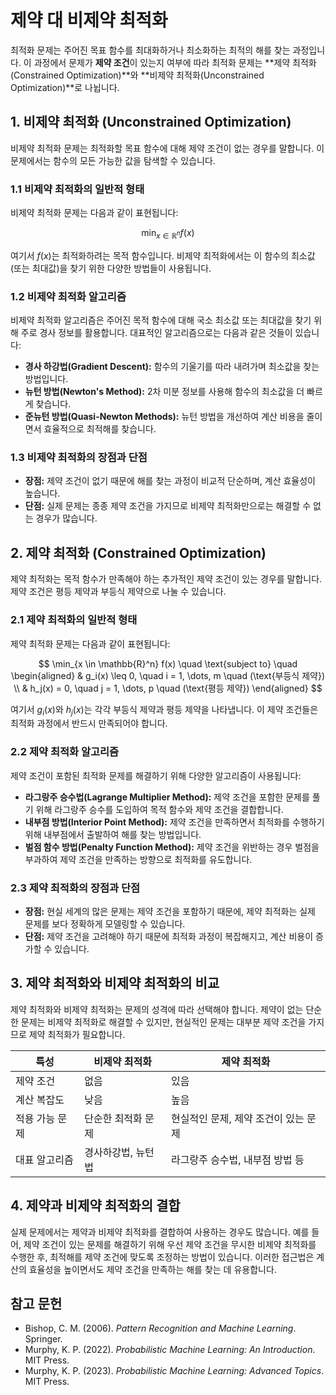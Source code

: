 # 제약 대 비제약 최적화

최적화 문제는 주어진 목표 함수를 최대화하거나 최소화하는 최적의 해를 찾는 과정입니다. 이 과정에서 문제가 **제약 조건**이 있는지 여부에 따라 최적화 문제는 **제약 최적화(Constrained Optimization)**와 **비제약 최적화(Unconstrained Optimization)**로 나뉩니다.

## 1. 비제약 최적화 (Unconstrained Optimization)

비제약 최적화 문제는 최적화할 목표 함수에 대해 제약 조건이 없는 경우를 말합니다. 이 문제에서는 함수의 모든 가능한 값을 탐색할 수 있습니다.

### 1.1 비제약 최적화의 일반적 형태

비제약 최적화 문제는 다음과 같이 표현됩니다:

$$
\min_{x \in \mathbb{R}^n} f(x)
$$

여기서 $f(x)$는 최적화하려는 목적 함수입니다. 비제약 최적화에서는 이 함수의 최소값(또는 최대값)을 찾기 위한 다양한 방법들이 사용됩니다.

### 1.2 비제약 최적화 알고리즘

비제약 최적화 알고리즘은 주어진 목적 함수에 대해 국소 최소값 또는 최대값을 찾기 위해 주로 경사 정보를 활용합니다. 대표적인 알고리즘으로는 다음과 같은 것들이 있습니다:

- **경사 하강법(Gradient Descent):** 함수의 기울기를 따라 내려가며 최소값을 찾는 방법입니다.
- **뉴턴 방법(Newton's Method):** 2차 미분 정보를 사용해 함수의 최소값을 더 빠르게 찾습니다.
- **준뉴턴 방법(Quasi-Newton Methods):** 뉴턴 방법을 개선하여 계산 비용을 줄이면서 효율적으로 최적해를 찾습니다.

### 1.3 비제약 최적화의 장점과 단점

- **장점:** 제약 조건이 없기 때문에 해를 찾는 과정이 비교적 단순하며, 계산 효율성이 높습니다.
- **단점:** 실제 문제는 종종 제약 조건을 가지므로 비제약 최적화만으로는 해결할 수 없는 경우가 많습니다.

## 2. 제약 최적화 (Constrained Optimization)

제약 최적화는 목적 함수가 만족해야 하는 추가적인 제약 조건이 있는 경우를 말합니다. 제약 조건은 평등 제약과 부등식 제약으로 나눌 수 있습니다.

### 2.1 제약 최적화의 일반적 형태

제약 최적화 문제는 다음과 같이 표현됩니다:

$$
\min_{x \in \mathbb{R}^n} f(x) \quad \text{subject to} \quad 
\begin{aligned}
& g_i(x) \leq 0, \quad i = 1, \dots, m \quad (\text{부등식 제약}) \\
& h_j(x) = 0, \quad j = 1, \dots, p \quad (\text{평등 제약})
\end{aligned}
$$

여기서 $g_i(x)$와 $h_j(x)$는 각각 부등식 제약과 평등 제약을 나타냅니다. 이 제약 조건들은 최적화 과정에서 반드시 만족되어야 합니다.

### 2.2 제약 최적화 알고리즘

제약 조건이 포함된 최적화 문제를 해결하기 위해 다양한 알고리즘이 사용됩니다:

- **라그랑주 승수법(Lagrange Multiplier Method):** 제약 조건을 포함한 문제를 풀기 위해 라그랑주 승수를 도입하여 목적 함수와 제약 조건을 결합합니다.
- **내부점 방법(Interior Point Method):** 제약 조건을 만족하면서 최적화를 수행하기 위해 내부점에서 출발하여 해를 찾는 방법입니다.
- **벌점 함수 방법(Penalty Function Method):** 제약 조건을 위반하는 경우 벌점을 부과하여 제약 조건을 만족하는 방향으로 최적화를 유도합니다.

### 2.3 제약 최적화의 장점과 단점

- **장점:** 현실 세계의 많은 문제는 제약 조건을 포함하기 때문에, 제약 최적화는 실제 문제를 보다 정확하게 모델링할 수 있습니다.
- **단점:** 제약 조건을 고려해야 하기 때문에 최적화 과정이 복잡해지고, 계산 비용이 증가할 수 있습니다.

## 3. 제약 최적화와 비제약 최적화의 비교

제약 최적화와 비제약 최적화는 문제의 성격에 따라 선택해야 합니다. 제약이 없는 단순한 문제는 비제약 최적화로 해결할 수 있지만, 현실적인 문제는 대부분 제약 조건을 가지므로 제약 최적화가 필요합니다.

| 특성             | 비제약 최적화                   | 제약 최적화                      |
|-----------------|------------------------------|----------------------------------|
| 제약 조건         | 없음                           | 있음                             |
| 계산 복잡도       | 낮음                           | 높음                             |
| 적용 가능 문제    | 단순한 최적화 문제               | 현실적인 문제, 제약 조건이 있는 문제  |
| 대표 알고리즘     | 경사하강법, 뉴턴법               | 라그랑주 승수법, 내부점 방법 등       |

## 4. 제약과 비제약 최적화의 결합

실제 문제에서는 제약과 비제약 최적화를 결합하여 사용하는 경우도 많습니다. 예를 들어, 제약 조건이 있는 문제를 해결하기 위해 우선 제약 조건을 무시한 비제약 최적화를 수행한 후, 최적해를 제약 조건에 맞도록 조정하는 방법이 있습니다. 이러한 접근법은 계산의 효율성을 높이면서도 제약 조건을 만족하는 해를 찾는 데 유용합니다.

## 참고 문헌

- Bishop, C. M. (2006). *Pattern Recognition and Machine Learning*. Springer.
- Murphy, K. P. (2022). *Probabilistic Machine Learning: An Introduction*. MIT Press.
- Murphy, K. P. (2023). *Probabilistic Machine Learning: Advanced Topics*. MIT Press.
